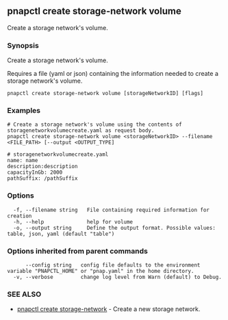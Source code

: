## pnapctl create storage-network volume

Create a storage network's volume.

### Synopsis

Create a storage network's volume.
	
Requires a file (yaml or json) containing the information needed to create a storage network's volume.

```
pnapctl create storage-network volume [storageNetworkID] [flags]
```

### Examples

```
# Create a storage network's volume using the contents of storagenetworkvolumecreate.yaml as request body.
pnapctl create storage-network volume <storageNetworkID> --filename <FILE_PATH> [--output <OUTPUT_TYPE]

# storagenetworkvolumecreate.yaml
name: name
description:description
capacityInGb: 2000
pathSuffix: /pathSuffix
```

### Options

```
  -f, --filename string   File containing required information for creation
  -h, --help              help for volume
  -o, --output string     Define the output format. Possible values: table, json, yaml (default "table")
```

### Options inherited from parent commands

```
      --config string   config file defaults to the environment variable "PNAPCTL_HOME" or "pnap.yaml" in the home directory.
  -v, --verbose         change log level from Warn (default) to Debug.
```

### SEE ALSO

* [pnapctl create storage-network](pnapctl_create_storage-network.md)	 - Create a new storage network.

